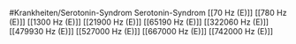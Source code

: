 #Krankheiten/Serotonin-Syndrom
Serotonin-Syndrom
[[70 Hz (E)]]
[[780 Hz (E)]]
[[1300 Hz (E)]]
[[21900 Hz (E)]]
[[65190 Hz (E)]]
[[322060 Hz (E)]]
[[479930 Hz (E)]]
[[527000 Hz (E)]]
[[667000 Hz (E)]]
[[742000 Hz (E)]]